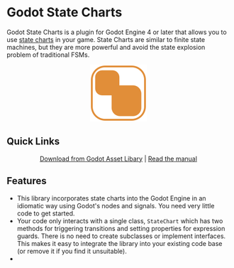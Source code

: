 # Godot State Charts

Godot State Charts is a plugin for Godot Engine 4 or later that allows you to use [state charts](https://statecharts.dev) in your game. State Charts are similar to finite state machines, but they are more powerful and avoid the state explosion problem of traditional FSMs. 



<!--suppress HtmlDeprecatedAttribute -->
<p align="center"><img height="128" src="icon.svg" width="128"/></p>

## Quick Links

<p align="center">
  <a href="https://TODO">Download from Godot Asset Libary</a> | 
  <a href="manual/manual.md">Read the manual</a> 
</p>

## Features

- This library incorporates state charts into the Godot Engine in an idiomatic way using Godot's nodes and signals. You need very little code to get started.
- Your code only interacts with a single class, `StateChart` which has two methods for triggering transitions and setting properties for expression guards. There is no need to create subclasses or implement interfaces. This makes it easy to integrate the library into your existing code base (or remove it if you find it unsuitable).
- 
